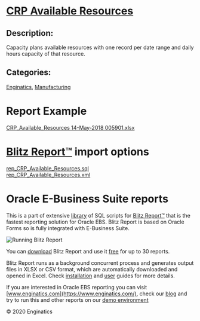 # [CRP Available Resources](https://www.enginatics.com/reports/crp-available-resources)
## Description: 
Capacity plans available resources with one record per date range and daily hours capacity of that resource.
## Categories: 
[Enginatics](https://www.enginatics.com/library/?pg=1&category[]=Enginatics), [Manufacturing](https://www.enginatics.com/library/?pg=1&category[]=Manufacturing)
# Report Example
[CRP_Available_Resources 14-May-2018 005901.xlsx](https://www.enginatics.com/example/crp-available-resources)
# [Blitz Report™](https://www.enginatics.com/blitz-report) import options
[rep_CRP_Available_Resources.sql](https://www.enginatics.com/export/crp-available-resources)\
[rep_CRP_Available_Resources.xml](https://www.enginatics.com/xml/crp-available-resources)
# Oracle E-Business Suite reports

This is a part of extensive [library](https://www.enginatics.com/library/) of SQL scripts for [Blitz Report™](https://www.enginatics.com/blitz-report/) that is the fastest reporting solution for Oracle EBS. Blitz Report is based on Oracle Forms so is fully integrated with E-Business Suite. 

![Running Blitz Report](https://www.enginatics.com/wp-content/uploads/2018/01/Running-blitz-report.png) 

You can [download](https://www.enginatics.com/download/) Blitz Report and use it [free](https://www.enginatics.com/pricing/) for up to 30 reports. 

Blitz Report runs as a background concurrent process and generates output files in XLSX or CSV format, which are automatically downloaded and opened in Excel. Check [installation](https://www.enginatics.com/installation-guide/) and [user](https://www.enginatics.com/user-guide/) guides for more details.

If you are interested in Oracle EBS reporting you can visit [www.enginatics.com](https://www.enginatics.com/), check our [blog](https://www.enginatics.com/blog) and try to run this and other reports on our [demo environment](http://demo.enginatics.com/)

© 2020 Enginatics